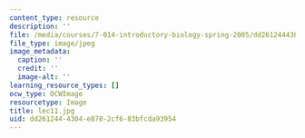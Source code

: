 ```yaml
---
content_type: resource
description: ''
file: /media/courses/7-014-introductory-biology-spring-2005/dd2612444304e8782cf683bfcda93954_lec11.jpg
file_type: image/jpeg
image_metadata:
  caption: ''
  credit: ''
  image-alt: ''
learning_resource_types: []
ocw_type: OCWImage
resourcetype: Image
title: lec11.jpg
uid: dd261244-4304-e878-2cf6-83bfcda93954
---
```

